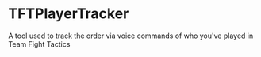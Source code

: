 # TFTPlayerTracker
A tool used to track the order via voice commands of who you've played in Team Fight Tactics
